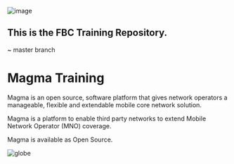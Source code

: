 ![image](https://user-images.githubusercontent.com/59058755/73372326-dfafdd80-426b-11ea-9ed1-7c3c6553b45c.png)

## This is the FBC Training Repository. <br />
~ master branch <br />

# **Magma Training**
Magma is an open source, software platform that gives network operators a manageable, flexible and extendable mobile core network solution.

Magma is a platform to enable third party networks to extend Mobile Network Operator (MNO) coverage.

Magma is available as Open Source. 


![globe](https://user-images.githubusercontent.com/59058755/73373621-c7d95900-426d-11ea-93ff-53ca78fddc5e.png)
